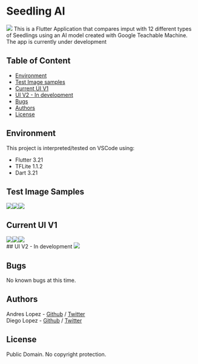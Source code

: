# Seedling AI
<img src="https://i.imgur.com/D6xaJYY.png">
This is a Flutter Application that compares imput with 12 different types of Seedlings using an AI model created with Google Teachable Machine. 
The app is currently under development

## Table of Content
* [Environment](#environment)
* [Test Image samples](#installation)
* [Current UI V1](#file-descriptions)
* [UI V2 - In development](#usage)
* [Bugs](#bugs)
* [Authors](#authors)
* [License](#license)

## Environment
This project is interpreted/tested on VSCode using:
* Flutter 3.21
* TFLite 1.1.2
* Dart 3.21

## Test Image Samples

<div style="display: flex; flex-flow: raw wrap;">
  <img src="https://i.imgur.com/6SrGQNu.png">
  <img src="https://i.imgur.com/D9LDZrM.png">
  <img src="https://i.imgur.com/vBZkRZW.png">
</div>

## Current UI V1

<div style="display: flex; flex-flow: raw wrap;">
  <img src="https://i.imgur.com/KPersEH.png">
  <img src="https://i.imgur.com/zVVHcx3.png">
  <img src="https://i.imgur.com/p1tJvws.png">
</div>
## UI V2 - In development
<img src="https://i.imgur.com/uPJWRt1.png">

## Bugs
No known bugs at this time.

## Authors
Andres Lopez - [Github](https://github.com/andylopezr) / [Twitter](https://twitter.com/_andy_lopez_)  
Diego Lopez - [Github](https://github.com/DiegoCol93) / [Twitter](https://twitter.com/LopezDfelo93)

## License
Public Domain. No copyright protection.
